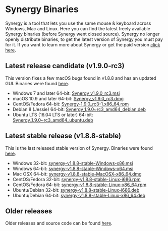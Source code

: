 # Synergy Binaries
Synergy is a tool that lets you use the same mouse & keyboard across Windows, Mac and Linux. Here you can find the latest freely available Synergy binaries (before Synergy went closed source). Synergy no longer openly distribute binaries, to get the latest version of Synergy you must pay for it. If you want to learn more about Synergy or get the paid version [click here](https://symless.com/synergy).

## Latest release candidate (v1.9.0-rc3)
This version fixes a few macOS bugs found in v1.8.8 and has an updated GUI. Binaries were found [here](https://symless.com/forums/topic/2587-download-synergy-19-rc3-fixes-the-macos-wifi-lag-bug/).

* Windows 7 and later 64-bit: [Synergy_v1.9.0_rc3.msi](https://github.com/amankhoza/synergy-binaries/raw/master/Synergy_v1.9.0_rc3.msi)
* macOS 10.9 and later 64-bit: [Synergy_v1.9.0_rc3.dmg](https://github.com/amankhoza/synergy-binaries/raw/master/Synergy_v1.9.0_rc3.dmg)
* CentOS/Fedora 64-bit: [Synergy-1.9.0_rc3-1.x86_64.rpm](https://github.com/amankhoza/synergy-binaries/raw/master/Synergy-1.9.0_rc3-1.x86_64.rpm)
* Debian 8 (Jessie) 64-bit: [Synergy_1.9.0~rc3_amd64_debian.deb](https://github.com/amankhoza/synergy-binaries/raw/master/Synergy_1.9.0~rc3_amd64_debian.deb)
* Ubuntu LTS (16.04 LTS or later) 64-bit: [Synergy_1.9.0~rc3_amd64_ubuntu.deb](https://github.com/amankhoza/synergy-binaries/raw/master/Synergy_1.9.0~rc3_amd64_ubuntu.deb)

## Latest stable release (v1.8.8-stable)
This is the last released stable version of Synergy. Binaries were found [here](https://github.com/brahma-dev/synergy-stable-builds/releases).

* Windows 32-bit: [synergy-v1.8.8-stable-Windows-x86.msi](https://github.com/amankhoza/synergy-binaries/raw/master/synergy-v1.8.8-stable-Windows-x86.msi)
* Windows 64-bit: [synergy-v1.8.8-stable-Windows-x64.msi](https://github.com/amankhoza/synergy-binaries/raw/master/synergy-v1.8.8-stable-Windows-x64.msi)
* Mac OSX 64-bit: [synergy-v1.8.8-stable-MacOSX-x86_64.dmg](https://github.com/amankhoza/synergy-binaries/raw/master/synergy-v1.8.8-stable-MacOSX-x86_64.dmg)
* CentOS/Fedora 32-bit: [synergy-v1.8.8-stable-Linux-i686.rpm](https://github.com/amankhoza/synergy-binaries/raw/master/synergy-v1.8.8-stable-Linux-i686.rpm)
* CentOS/Fedora 64-bit: [synergy-v1.8.8-stable-Linux-x86_64.rpm](https://github.com/amankhoza/synergy-binaries/raw/master/synergy-v1.8.8-stable-Linux-x86_64.rpm)
* Ubuntu/Debian 32-bit: [synergy-v1.8.8-stable-Linux-i686.deb](https://github.com/amankhoza/synergy-binaries/raw/master/synergy-v1.8.8-stable-Linux-i686.deb)
* Ubuntu/Debian 64-bit: [synergy-v1.8.8-stable-Linux-x86_64.deb](https://github.com/amankhoza/synergy-binaries/raw/master/synergy-v1.8.8-stable-Linux-x86_64.deb)

## Older releases
Older releases and source code can be found [here](https://github.com/brahma-dev/synergy-stable-builds/releases).

